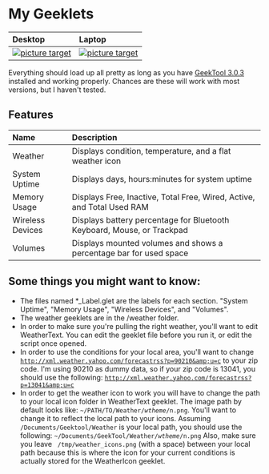 My Geeklets
========
| Desktop | Laptop |
|:--------|:-------|
|<a href="https://raw.github.com/allusis/geeklets/master/Screenshot.png" target="_blank" style="float:left">![picture target](https://dl.dropboxusercontent.com/u/1621719/Demos/Github/Geeklets/Screenshot_sm.jpg)</a>|<a href="https://raw.github.com/allusis/geeklets/master/Screenshot_laptop.jpg" target="_blank" style="float:left">![picture target](https://dl.dropboxusercontent.com/u/1621719/Demos/Github/Geeklets/Screenshot_laptop_sm.jpg)</a>|



Everything should load up all pretty as long as you have [GeekTool 3.0.3](http://itunes.apple.com/us/app/geektool/id456877552?l=fr&ls=1&mt=12) installed and working properly. Chances are these will work with most versions, but I haven't tested. 

## Features
| Name          | Description   |
| :------------ | :------------ |
| Weather       | Displays condition, temperature, and a flat weather icon |
| System Uptime | Displays days, hours:minutes for system uptime |
| Memory Usage  | Displays Free, Inactive, Total Free, Wired, Active, and Total Used RAM |
| Wireless Devices | Displays battery percentage for Bluetooth Keyboard, Mouse, or Trackpad |
| Volumes          | Displays mounted volumes and shows a percentage bar for used space |







## Some things you might want to know:
* The files named *_Label.glet are the labels for each section. "System Uptime", "Memory Usage", "Wireless Devices", and "Volumes".
* The weather geeklets are in the /weather folder.
* In order to make sure you're pulling the right weather, you'll want to edit WeatherText. You can edit the geeklet file before you run it, or edit the script once opened.
* In order to use the conditions for your local area, you'll want to change <code>http://xml.weather.yahoo.com/forecastrss?p=90210&amp;u=c</code> to your zip code. I'm using 90210 as dummy data, so if your zip code is 13041, you should use the following: <code>http://xml.weather.yahoo.com/forecastrss?p=13041&amp;u=c</code>
* In order to get the weather icon to work you will have to change the path to your local icon folder in WeatherText geeklet. The image path by default looks like: <code>~/PATH/TO/Weather/$wtheme/$n.png</code>. You'll want to change it to reflect the local path to your icons. Assuming <code>/Documents/Geektool/Weather</code> is your local path, you should use the following: <code>~/Documents/GeekTool/Weather/$wtheme/$n.png</code> Also, make sure you leave <code> /tmp/weather_icons.png</code> (with a space) between your local path because this is where the icon for your current conditions is actually stored for the WeatherIcon geeklet.



